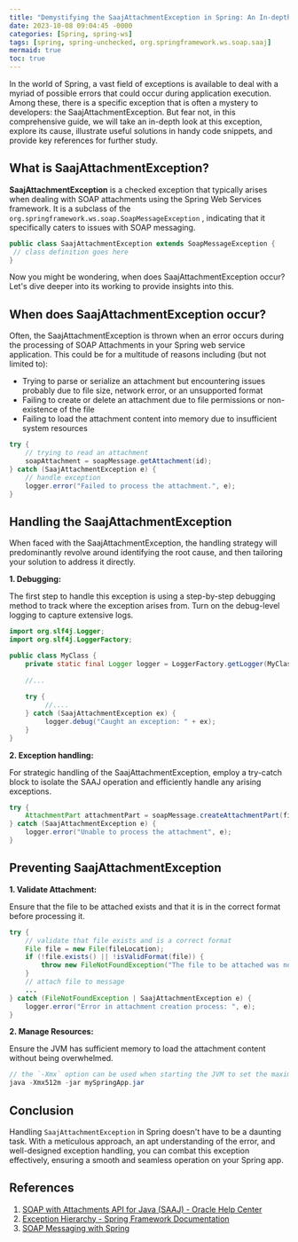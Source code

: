 ```yaml
---
title: "Demystifying the SaajAttachmentException in Spring: An In-depth Look with Code Examples"
date: 2023-10-08 09:04:45 -0000
categories: [Spring, spring-ws]
tags: [spring, spring-unchecked, org.springframework.ws.soap.saaj]
mermaid: true
toc: true
---
```



In the world of Spring, a vast field of exceptions is available to deal with a myriad of possible errors that could occur during application execution. Among these, there is a specific exception that is often a mystery to developers: the SaajAttachmentException. But fear not, in this comprehensive guide, we will take an in-depth look at this exception, explore its cause, illustrate useful solutions in handy code snippets, and provide key references for further study. 

## What is SaajAttachmentException?

**SaajAttachmentException** is a checked exception that typically arises when dealing with SOAP attachments using the Spring Web Services framework. It is a subclass of the `org.springframework.ws.soap.SoapMessageException` , indicating that it specifically caters to issues with SOAP messaging. 

```java
public class SaajAttachmentException extends SoapMessageException {
 // class definition goes here
}
```

Now you might be wondering, when does SaajAttachmentException occur? Let's dive deeper into its working to provide insights into this.

## When does SaajAttachmentException occur?

Often, the SaajAttachmentException is thrown when an error occurs during the processing of SOAP Attachments in your Spring web service application. This could be for a multitude of reasons including (but not limited to):

* Trying to parse or serialize an attachment but encountering issues probably due to file size, network error, or an unsupported format
* Failing to create or delete an attachment due to file permissions or non-existence of the file
* Failing to load the attachment content into memory due to insufficient system resources

```java
try {
    // trying to read an attachment
    soapAttachment = soapMessage.getAttachment(id);
} catch (SaajAttachmentException e) {
    // handle exception
    logger.error("Failed to process the attachment.", e);
}
```

## Handling the SaajAttachmentException

When faced with the SaajAttachmentException, the handling strategy will predominantly revolve around identifying the root cause, and then tailoring your solution to address it directly.

**1. Debugging:**

The first step to handle this exception is using a step-by-step debugging method to track where the exception arises from. Turn on the debug-level logging to capture extensive logs.

```java
import org.slf4j.Logger;
import org.slf4j.LoggerFactory;

public class MyClass {
    private static final Logger logger = LoggerFactory.getLogger(MyClass.class);
    
    //...
    
    try {
         //....
    } catch (SaajAttachmentException ex) {
         logger.debug("Caught an exception: " + ex);
    }
}
```

**2. Exception handling:**

For strategic handling of the SaajAttachmentException, employ a try-catch block to isolate the SAAJ operation and efficiently handle any arising exceptions.

```java
try {
    AttachmentPart attachmentPart = soapMessage.createAttachmentPart(fileDataSource);
} catch (SaajAttachmentException e) {
    logger.error("Unable to process the attachment", e);
}
```

## Preventing SaajAttachmentException

**1. Validate Attachment:**

Ensure that the file to be attached exists and that it is in the correct format before processing it.

```java
try {
    // validate that file exists and is a correct format
    File file = new File(fileLocation);
    if (!file.exists() || !isValidFormat(file)) {
        throw new FileNotFoundException("The file to be attached was not found or is in an invalid format");
    }
    // attach file to message
    ...
} catch (FileNotFoundException | SaajAttachmentException e) {
    logger.error("Error in attachment creation process: ", e);
}
```

**2. Manage Resources:**

Ensure the JVM has sufficient memory to load the attachment content without being overwhelmed.

```java
// the `-Xmx` option can be used when starting the JVM to set the maximum size for the memory heap
java -Xmx512m -jar mySpringApp.jar
```

## Conclusion

Handling `SaajAttachmentException` in Spring doesn't have to be a daunting task. With a meticulous approach, an apt understanding of the error, and well-designed exception handling, you can combat this exception effectively, ensuring a smooth and seamless operation on your Spring app.

## References

1. [SOAP with Attachments API for Java (SAAJ) - Oracle Help Center](https://docs.oracle.com/javase/tutorial/jaxws/saaj.html)
2. [Exception Hierarchy - Spring Framework Documentation](https://docs.spring.io/spring-framework/docs/current/reference/html/core.html#exception-heirarchy)
3. [SOAP Messaging with Spring](https://spring.io/guides/gs/producing-web-service/)
